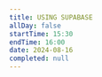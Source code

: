 ```yaml
---
title: USING SUPABASE
allDay: false
startTime: 15:30
endTime: 16:00
date: 2024-08-16
completed: null
---
```


